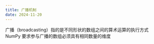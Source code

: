 ```yaml
---
title: 广播机制
date: 2024-11-20
---
```

广播（broadcasting）指的是不同形状的数组之间的算术运算的执行方式  
NumPy 要求参与广播的数组必须具有相同数量的维度  


